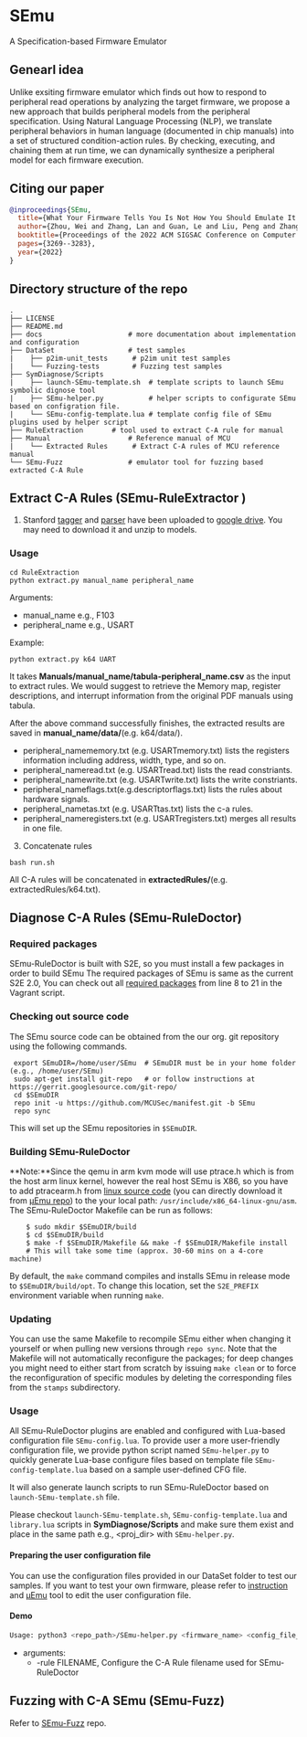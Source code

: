 # SEmu
A Specification-based Firmware Emulator

## Genearl idea
Unlike exsiting firmware emulator which finds out how to respond to peripheral read operations by analyzing the target firmware, we propose a new approach that builds peripheral models from the peripheral specification. Using Natural Language Processing (NLP), we translate peripheral behaviors in human language (documented in chip manuals) into a set of structured condition-action rules. By checking, executing, and chaining them at run time, we can dynamically synthesize a peripheral model for each firmware execution. 

## Citing our paper

```bibtex
@inproceedings{SEmu,
  title={What Your Firmware Tells You Is Not How You Should Emulate It: A Specification-Guided Approach for Firmware Emulation},
  author={Zhou, Wei and Zhang, Lan and Guan, Le and Liu, Peng and Zhang, Yuqing},
  booktitle={Proceedings of the 2022 ACM SIGSAC Conference on Computer and Communications Security},
  pages={3269--3283},
  year={2022}
}
```

## Directory structure of the repo
```
.
├── LICENSE
├── README.md
├── docs                     # more documentation about implementation and configuration
├── DataSet                  # test samples
|    ├── p2im-unit_tests      # p2im unit test samples
|    └── Fuzzing-tests        # Fuzzing test samples
├── SymDiagnose/Scripts
|    ├── launch-SEmu-template.sh  # template scripts to launch SEmu symbolic dignose tool
|    ├── SEmu-helper.py           # helper scripts to configurate SEmu based on configration file.
|    └── SEmu-config-template.lua # template config file of SEmu plugins used by helper script
├── RuleExtraction       # tool used to extract C-A rule for manual
├── Manual                   # Reference manual of MCU
|    └── Extracted Rules      # Extract C-A rules of MCU reference manual 
└── SEmu-Fuzz                # emulator tool for fuzzing based extracted C-A Rule
```

## Extract C-A Rules (SEmu-RuleExtractor )

1. Stanford [tagger](https://nlp.stanford.edu/software/tagger.shtml) and [parser](https://nlp.stanford.edu/software/lex-parser.shtml) have been uploaded to [google drive](https://drive.google.com/file/d/1ZoIL5lQMNPykCb4axHseqRxGbjw7S2x2/view?usp=sharing). You may need to download it and unzip to models. 

### Usage
```
cd RuleExtraction
python extract.py manual_name peripheral_name
```
Arguments:

- manual_name e.g., F103
- peripheral_name e.g., USART

Example:

```
python extract.py k64 UART
```

It takes **Manuals/manual_name/tabula-peripheral_name.csv** as the input to extract rules. We would suggest to retrieve the Memory map, register descriptions, and interrupt information from the original PDF manuals using tabula.

After the above command successfully finishes, the extracted results are saved in **manual_name/data/**(e.g. k64/data/). 

- peripheral_namememory.txt (e.g. USARTmemory.txt) lists the registers information including address, width, type, and so on.
- peripheral_nameread.txt (e.g. USARTread.txt) lists the read constriants.
- peripheral_namewrite.txt (e.g. USARTwrite.txt) lists the write constriants.
- peripheral_nameflags.txt(e.g.descriptorflags.txt) lists the rules about hardware signals.
- peripheral_nametas.txt (e.g. USARTtas.txt) lists the c-a rules.
- peripheral_nameregisters.txt (e.g. USARTregisters.txt) merges all results in one file.

3. Concatenate rules

```
bash run.sh
```
All C-A rules will be concatenated in **extractedRules/**(e.g. extractedRules/k64.txt).

## Diagnose C-A Rules (SEmu-RuleDoctor)

### Required packages
SEmu-RuleDoctor is built with S2E, so you must install a few packages in order to build SEmu
The required packages of SEmu is same as the current S2E 2.0,
You can check out all [required packages](https://github.com/MCUSec/uEmu/blob/main/vagrant-bootstrap.sh#L8) from line 8 to 21 in the Vagrant script.

### Checking out source code

The SEmu source code can be obtained from the our org. git repository using the following commands.

```console
 export SEmuDIR=/home/user/SEmu  # SEmuDIR must be in your home folder (e.g., /home/user/SEmu)
 sudo apt-get install git-repo   # or follow instructions at https://gerrit.googlesource.com/git-repo/
 cd $SEmuDIR
 repo init -u https://github.com/MCUSec/manifest.git -b SEmu
 repo sync
```
This will set up the SEmu repositories in ``$SEmuDIR``.


### Building SEmu-RuleDoctor
**Note:**Since the qemu in arm kvm mode will use ptrace.h which is from the host arm linux kernel, however the real host SEmu is X86, so you have to add ptracearm.h from [linux source code](https://elixir.bootlin.com/linux/latest/source/arch/arm/include/asm/ptrace.h) (you can directly download it from [μEmu repo](https://github.com/MCUSec/uEmu/blob/main/ptracearm.h)) to the your local path: ``/usr/include/x86_64-linux-gnu/asm``.
The SEmu-RuleDoctor Makefile can be run as follows:

```console
    $ sudo mkdir $SEmuDIR/build
    $ cd $SEmuDIR/build
    $ make -f $SEmuDIR/Makefile && make -f $SEmuDIR/Makefile install
    # This will take some time (approx. 30-60 mins on a 4-core machine)
```
By default, the ``make`` command compiles and installs SEmu in release mode to ``$SEmuDIR/build/opt``. To change this
location, set the ``S2E_PREFIX`` environment variable when running ``make``.

### Updating

You can use the same Makefile to recompile SEmu either when changing it yourself or when pulling new versions through
``repo sync``. Note that the Makefile will not automatically reconfigure the packages; for deep changes you might need
to either start from scratch by issuing ``make clean`` or to force the reconfiguration of specific modules by deleting
the corresponding files from the ``stamps`` subdirectory.

### Usage
All SEmu-RuleDoctor plugins are enabled and configured with Lua-based configuration file `SEmu-config.lua`.
To provide user a more user-friendly configuration file, we provide python script named `SEmu-helper.py` to quickly generate Lua-base configure files based on template file `SEmu-config-template.lua`  based on a sample user-defined CFG file.

It will also generate launch scripts to run SEmu-RuleDoctor based on `launch-SEmu-template.sh` file. 

Please checkout  `launch-SEmu-template.sh`, `SEmu-config-template.lua` and `library.lua` scripts in **SymDiagnose/Scripts** and make sure them exist and place in the same path e.g., <proj_dir>  with `SEmu-helper.py`.

#### Preparing the user configuration file
You can use the configuration files provided in our DataSet folder to test our samples.
If you want to test your own firmware, please refer to [instruction](docs/Configuration.md) and [μEmu](https://github.com/MCUSec/uEmu) tool to edit the user configuration file.

#### Demo
```bash
Usage: python3 <repo_path>/SEmu-helper.py <firmware_name> <config_file_name>  -rule RuleFILENAME
```
- arguments:
  * -rule FILENAME,       Configure the C-A Rule filename used for SEmu-RuleDoctor

## Fuzzing with C-A SEmu (SEmu-Fuzz)
Refer to [SEmu-Fuzz](https://github.com/IoTS-P/SEmu-Fuzz) repo.


